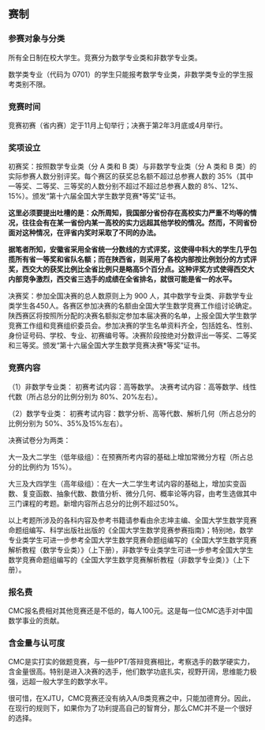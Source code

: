 ## 赛制
### 参赛对象与分类
所有全日制在校大学生。竞赛分为数学专业类和非数学专业类。

数学类专业（代码为 0701）的学生只能报考数学专业类，非数学类专业的学生报考类别不限。

### 竞赛时间
竞赛初赛（省内赛）定于11月上旬举行；决赛于第2年3月底或4月举行。

### 奖项设立

初赛奖：按照数学专业类（分 A 类和 B 类）与非数学专业类（分 A 类和 B 类）的实际参赛人数分别评奖。每个赛区的获奖总名额不超过总参赛人数的 35%（其中一等奖、二等奖、三等奖的人数分别不超过不超过总参赛人数的 8%、12%、15%）。颁发“第十六届全国大学生数学竞赛*等奖”证书。

**这里必须要提出吐槽的是：众所周知，我国部分省份存在高校实力严重不均等的情况，往往会有在某一省份内某一高校的实力远超其他学校的情况。然而，不同省份面对这种情况，在评省内奖时采取了不同的办法。**

**据笔者所知，安徽省采用全省统一分数线的方式评奖，这使得中科大的学生几乎包揽所有省一等奖和省队名额；而在陕西省，则采用了各校内部按比例划分的方式评奖，西交大的获奖比例比全省比例只是略高5个百分点。这种评奖方式使得西交大内部竞争激烈，西交省三选手的成绩在全省排名，就很可能是省一的水平。**

决赛奖：参加全国决赛的总人数原则上为 900 人，其中数学专业类、非数学专业类学生各450人。各赛区参加决赛的名额由全国大学生数学竞赛工作组讨论确定。陕西赛区将按照所分配的决赛名额拟定参加本届决赛的名单，上报全国大学生数学竞赛工作组和竞赛组织委员会。参加决赛的学生名单资料齐全，包括姓名、性别、身份证号码、学校、专业、初赛编号等。决赛阶段按绝对分数评出一等奖、二等奖和三等奖。颁发“第十六届全国大学生数学竞赛决赛*等奖”证书。


### 竞赛内容
（1）非数学专业类：
初赛考试内容：高等数学。
决赛考试内容：高等数学、线性代数（所占总分的比例分别为 80%、20%左右）。

（2）数学专业类：
初赛考试内容：数学分析、高等代数、解析几何（所占总分的比例分别为 50%、35%及15%左右）。

决赛试卷分为两类：

大一及大二学生（低年级组）：在预赛所考内容的基础上增加常微分方程（所占总分的比例约为 15%）。

大三及大四学生（高年级组）：在大一大二学生考试内容的基础上，增加实变函数、复变函数、抽象代数、数值分析、微分几何、概率论等内容，由考生选做其中三门课程的考题。新增内容所占总分的比例不超过50%。

以上考题所涉及的各科内容及参考书籍请参看由佘志坤主编、全国大学生数学竞赛命题组编写、科学出版社出版的《全国大学生数学竞赛参赛指南》；特别地，数学专业类学生可进一步参考全国大学生数学竞赛命题组编写的《全国大学生数学竞赛解析教程（数学专业类）》（上下册），非数学专业类学生可进一步参考全国大学生数学竞赛命题组编写的《全国大学生数学竞赛解析教程（非数学专业类）》（上下册）。

### 报名费
CMC报名费相对其他竞赛还是不低的，每人100元。这是每一位CMC选手对中国数学事业的贡献。

### 含金量与认可度
CMC是实打实的做题竞赛，与一些PPT/答辩竞赛相比，考察选手的数学硬实力，含金量很高。特别是进入决赛的选手，他们数学功底扎实，视野开阔，思维能力极强，远超一般大学生的数学水平。

很可惜，在XJTU，CMC竞赛还没有纳入A/B类竞赛之中，只能加德育分。因此，在现行的规则下，如果你为了功利提高自己的智育分，那么CMC并不是一个很好的选择。